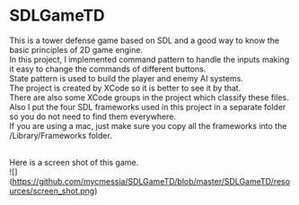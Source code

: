 # SDLGameTD
This is a tower defense game based on SDL and a good way to know the basic principles of 2D game engine.<br />
In this project, I implemented command pattern to handle the inputs making it easy to change the commands of different buttons.<br />
State pattern is used to build the player and enemy AI systems.<br />
The project is created by XCode so it is better to see it by that.<br />
There are also some XCode groups in the project which classify these files.<br />
Also I put the four SDL frameworks used in this project in a separate folder so you do not need to find them everywhere.<br />
If you are using a mac, just make sure you copy all the frameworks into the /Library/Frameworks folder.<br /><br />

Here is a screen shot of this game.<br />
![] (https://github.com/mycmessia/SDLGameTD/blob/master/SDLGameTD/resources/screen_shot.png)
